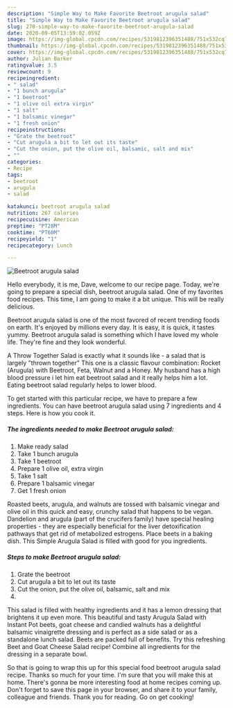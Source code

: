 ```yaml
---
description: "Simple Way to Make Favorite Beetroot arugula salad"
title: "Simple Way to Make Favorite Beetroot arugula salad"
slug: 270-simple-way-to-make-favorite-beetroot-arugula-salad
date: 2020-09-05T13:59:02.059Z
image: https://img-global.cpcdn.com/recipes/5319812396351488/751x532cq70/beetroot-arugula-salad-recipe-main-photo.jpg
thumbnail: https://img-global.cpcdn.com/recipes/5319812396351488/751x532cq70/beetroot-arugula-salad-recipe-main-photo.jpg
cover: https://img-global.cpcdn.com/recipes/5319812396351488/751x532cq70/beetroot-arugula-salad-recipe-main-photo.jpg
author: Julian Barker
ratingvalue: 3.5
reviewcount: 9
recipeingredient:
- " salad"
- "1 bunch arugula"
- "1 beetroot"
- "1 olive oil extra virgin"
- "1 salt"
- "1 balsamic vinegar"
- "1 fresh onion"
recipeinstructions:
- "Grate the beetroot"
- "Cut arugula a bit to let out its taste"
- "Cut the onion, put the olive oil, balsamic, salt and mix"
- ""
categories:
- Recipe
tags:
- beetroot
- arugula
- salad

katakunci: beetroot arugula salad 
nutrition: 267 calories
recipecuisine: American
preptime: "PT28M"
cooktime: "PT60M"
recipeyield: "1"
recipecategory: Lunch

---
```



![Beetroot arugula salad](https://img-global.cpcdn.com/recipes/5319812396351488/751x532cq70/beetroot-arugula-salad-recipe-main-photo.jpg)

Hello everybody, it is me, Dave, welcome to our recipe page. Today, we're going to prepare a special dish, beetroot arugula salad. One of my favorites food recipes. This time, I am going to make it a bit unique. This will be really delicious.

Beetroot arugula salad is one of the most favored of recent trending foods on earth. It's enjoyed by millions every day. It is easy, it is quick, it tastes yummy. Beetroot arugula salad is something which I have loved my whole life. They're fine and they look wonderful.

A Throw Together Salad is exactly what it sounds like - a salad that is largely &#34;thrown together&#34; This one is a classic flavour combination: Rocket (Arugula) with Beetroot, Feta, Walnut and a Honey. My husband has a high blood pressure i let him eat beetroot salad and it really helps him a lot. Eating beetroot salad regularly helps to lower blood.


To get started with this particular recipe, we have to prepare a few ingredients. You can have beetroot arugula salad using 7 ingredients and 4 steps. Here is how you cook it.

<!--inarticleads1-->

##### The ingredients needed to make Beetroot arugula salad:

1. Make ready  salad
1. Take 1 bunch arugula
1. Take 1 beetroot
1. Prepare 1 olive oil, extra virgin
1. Take 1 salt
1. Prepare 1 balsamic vinegar
1. Get 1 fresh onion


Roasted beets, arugula, and walnuts are tossed with balsamic vinegar and olive oil in this quick and easy, crunchy salad that happens to be vegan. Dandelion and arugula (part of the crucifers family) have special healing properties - they are especially beneficial for the liver detoxification pathways that get rid of metabolized estrogens. Place beets in a baking dish. This Simple Arugula Salad is filled with good for you ingredients. 

<!--inarticleads2-->

##### Steps to make Beetroot arugula salad:

1. Grate the beetroot
1. Cut arugula a bit to let out its taste
1. Cut the onion, put the olive oil, balsamic, salt and mix
1. 


This salad is filled with healthy ingredients and it has a lemon dressing that brightens it up even more. This beautiful and tasty Arugula Salad with Instant Pot beets, goat cheese and candied walnuts has a delightful balsamic vinaigrette dressing and is perfect as a side salad or as a standalone lunch salad. Beets are packed full of benefits. Try this refreshing Beet and Goat Cheese Salad recipe! Combine all ingredients for the dressing in a separate bowl. 

So that is going to wrap this up for this special food beetroot arugula salad recipe. Thanks so much for your time. I'm sure that you will make this at home. There's gonna be more interesting food at home recipes coming up. Don't forget to save this page in your browser, and share it to your family, colleague and friends. Thank you for reading. Go on get cooking!
